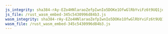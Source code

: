 ```yaml
---
js_integrity: sha384-rAy-EZo4HNlaraoZefpIwnIo5DOKe1OfwGlRbYviFz6t9UQ1jqb2ZxFTGjZdJcuH
js_file: /rust_wasm_embed-345c5430996d84b3.js
wasm_integrity: sha384-rAy-EZo4HNlaraoZefpIwnIo5DOKe1OfwGlRbYviFz6t9UQ1jqb2ZxFTGjZdJcuH
wasm_file: /rust_wasm_embed-345c5430996d84b3.js
---
```


